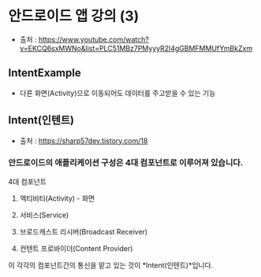# 안드로이드 앱 강의 (3)
- 출처 : https://www.youtube.com/watch?v=EKCQ6sxMWNo&list=PLC51MBz7PMyyyR2l4gGBMFMMUfYmBkZxm
## IntentExample
* 다른 화면(Activity)으로 이동되어도 데이터를 주고받을 수 있는 기능

## Intent(인텐트)
- 출처 : https://sharp57dev.tistory.com/18

### 안드로이드의 애플리케이션 구성은 4대 컴포넌트로 이루어져 있습니다.

4대 컴포넌트

1. 액티비티(Activity) - 화면

2. 서비스(Service)

3. 브로드캐스트 리시버(Broadcast Receiver)

4. 컨텐트 프로바이더(Content Provider)

이 각각의 컴포넌트간의 통신을 맡고 있는 것이 *Intent(인텐트)*입니다.
